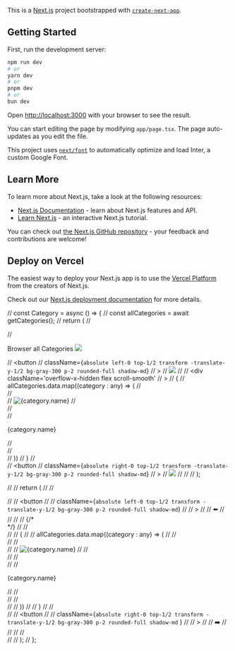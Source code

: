 This is a [Next.js](https://nextjs.org/) project bootstrapped with [`create-next-app`](https://github.com/vercel/next.js/tree/canary/packages/create-next-app).

## Getting Started

First, run the development server:

```bash
npm run dev
# or
yarn dev
# or
pnpm dev
# or
bun dev
```

Open [http://localhost:3000](http://localhost:3000) with your browser to see the result.

You can start editing the page by modifying `app/page.tsx`. The page auto-updates as you edit the file.

This project uses [`next/font`](https://nextjs.org/docs/basic-features/font-optimization) to automatically optimize and load Inter, a custom Google Font.

## Learn More

To learn more about Next.js, take a look at the following resources:

- [Next.js Documentation](https://nextjs.org/docs) - learn about Next.js features and API.
- [Learn Next.js](https://nextjs.org/learn) - an interactive Next.js tutorial.

You can check out [the Next.js GitHub repository](https://github.com/vercel/next.js/) - your feedback and contributions are welcome!

## Deploy on Vercel

The easiest way to deploy your Next.js app is to use the [Vercel Platform](https://vercel.com/new?utm_medium=default-template&filter=next.js&utm_source=create-next-app&utm_campaign=create-next-app-readme) from the creators of Next.js.

Check out our [Next.js deployment documentation](https://nextjs.org/docs/deployment) for more details.



// const Category = async () => {
//   const allCategories = await getCategories();
//   return (
//     <div className='relative m-4 p-4'>
//       <p className='text-right p-2'><span className='font-serif'>Browser all Categories <img className='inline w-4' src='images/arrow-right.svg' /></span> </p>
//       <button
//         className={`absolute left-0 top-1/2 transform -translate-y-1/2 bg-gray-300 p-2 rounded-full shadow-md`}
//       >
//         <img src='images/nav-arrow-left.svg' />
//       </button>
//       <div className='overflow-x-hidden flex scroll-smooth' 
//       >
//         {
//           allCategories.data.map((category : any) => (
//             <div key={category._id} className='category m-2 p-1 text-center bg-gray-100 rounded-lg hover:bg-gray-200 flex-shrink-0'>
//               <div className='flex justify-center category-image w-32'>
//                 <img className='rounded-2xl max-w-[100px] bg-cover' src={category.image} alt={category.name} />
//               </div>
//               <div className='category-name m-1 p-1 font-serif'>
//                 <p>{category.name}</p>
//               </div>
//             </div>
//           ))
//         }
//       </div>
//       <button 
//         className={`absolute right-0 top-1/2 transform -translate-y-1/2 bg-gray-300 p-2 rounded-full shadow-md`}
//       >
//         <img src='images/nav-arrow-right.svg' />
//       </button>
//     </div>
//   );


//   // return (
//   //   <div className='relative m-4 p-10 '>
//   //     <button 
//   //       className={`absolute left-0 top-1/2 transform -translate-y-1/2 bg-gray-300 p-2 rounded-full shadow-md`}
//   //     >
//   //       ⬅️
//   //     </button>
//   //     {/* <div className='overflow-x-scroll scrollbar-hide flex'> */}
//   //     <div className='overflow-x-scroll flex'>
//   //       {
//   //         allCategories.data.map((category : any) => (
//   //           <div key={category._id} className='category m-2 p-1 text-center bg-gray-100 rounded-lg hover:bg-gray-200 flex-shrink-0'>
//   //             <div className='flex justify-center category-image w-32'>
//   //               <img className='rounded-2xl max-w-[100px] ' src={category.image} alt={category.name} />
//   //             </div>
//   //             <div className='category-name m-1 p-1 font-sans'>
//   //               <p>{category.name}</p>
//   //             </div>
//   //           </div>
//   //         ))
//   //       }
//   //     </div>
//   //     <button 
//   //       className={`absolute right-0 top-1/2 transform -translate-y-1/2 bg-gray-300 p-2 rounded-full shadow-md` }
//   //     >
//   //       ➡️
//   //     </button>
//   //   </div>
//   // );
// };

